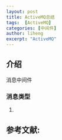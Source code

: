 ```yaml
---
layout: post
title: ActiveMQ总结
tags:  [ActiveMQ]
categories: [中间件]
author: liheng
excerpt: "ActiveMQ"
---
```

## 介绍

消息中间件

### 消息类型
1.  

## 参考文献:

